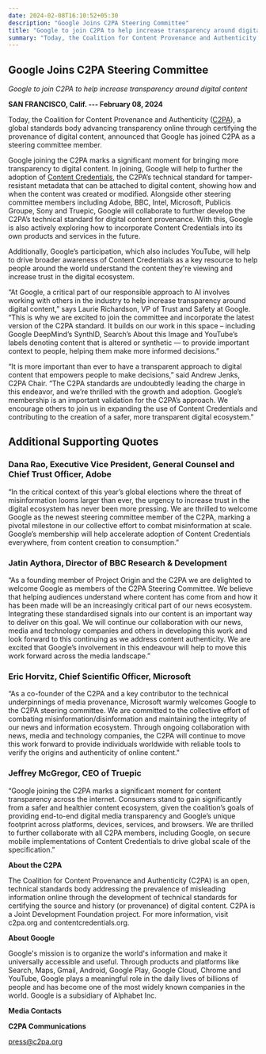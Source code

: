 ```yaml
---
date: 2024-02-08T16:10:52+05:30
description: "Google Joins C2PA Steering Committee"
title: "Google to join C2PA to help increase transparency around digital content"
summary: "Today, the Coalition for Content Provenance and Authenticity (C2PA), a global standards body advancing transparency online through certifying the provenance of digital content, announced that Google has joined C2PA as a steering committee member."
---
```


## Google Joins C2PA Steering Committee

_Google to join C2PA to help increase transparency around digital content_

**SAN FRANCISCO, Calif. --- February 08, 2024**

Today, the Coalition for Content Provenance and Authenticity ([C2PA](https://c2pa.org/)), a global standards body advancing transparency online through certifying the provenance of digital content, announced that Google has joined C2PA as a steering committee member.

Google joining the C2PA marks a significant moment for bringing more transparency to digital content. In joining, Google will help to further the adoption of [Content Credentials](https://contentcredentials.org/), the C2PA’s technical standard for tamper-resistant metadata that can be attached to digital content, showing how and when the content was created or modified. Alongside other steering committee members including Adobe, BBC, Intel, Microsoft, Publicis Groupe, Sony and Truepic, Google will collaborate to further develop the C2PA’s technical standard for digital content provenance. With this, Google is also actively exploring how to incorporate Content Credentials into its own products and services in the future.

Additionally, Google’s participation, which also includes YouTube, will help to drive broader awareness of Content Credentials as a key resource to help people around the world understand the content they're viewing and increase trust in the digital ecosystem. 

“At Google, a critical part of our responsible approach to AI involves working with others in the industry to help increase transparency around digital content,” says Laurie Richardson, VP of Trust and Safety at Google. “This is why we are excited to join the committee and incorporate the latest version of the C2PA standard. It builds on our work in this space – including Google DeepMind’s SynthID, Search’s About this Image and YouTube’s labels denoting content that is altered or synthetic –– to provide important context to people, helping them make more informed decisions.”

“It is more important than ever to have a transparent approach to digital content that empowers people to make decisions,” said Andrew Jenks, C2PA Chair. “The C2PA standards are undoubtedly leading the charge in this endeavor, and we’re thrilled with the growth and adoption. Google’s membership is an important validation for the C2PA’s approach. We encourage others to join us in expanding the use of Content Credentials and contributing to the creation of a safer, more transparent digital ecosystem.”


## Additional Supporting Quotes


### Dana Rao, Executive Vice President, General Counsel and Chief Trust Officer, Adobe

“In the critical context of this year’s global elections where the threat of misinformation looms larger than ever, the urgency to increase trust in the digital ecosystem has never been more pressing. We are thrilled to welcome Google as the newest steering committee member of the C2PA, marking a pivotal milestone in our collective effort to combat misinformation at scale. Google’s membership will help accelerate adoption of Content Credentials everywhere, from content creation to consumption.” 

### Jatin Aythora, Director of BBC Research & Development
 
“As a founding member of Project Origin and the C2PA we are delighted to welcome Google as members of the C2PA Steering Committee. We believe that helping audiences understand where content has come from and how it has been made will be an increasingly critical part of our news ecosystem. Integrating these standardised signals into our content is an important way to deliver on this goal. We will continue our collaboration with our news, media and technology companies and others in developing this work and look forward to this continuing as we address content authenticity. We are excited that Google’s involvement in this endeavour will help to move this work forward across the media landscape.”

### Eric Horvitz, Chief Scientific Officer, Microsoft

“As a co-founder of the C2PA and a key contributor to the technical underpinnings of media provenance, Microsoft warmly welcomes Google to the C2PA steering committee. We are committed to the collective effort of combating misinformation/disinformation and maintaining the integrity of our news and information ecosystem. Through ongoing collaboration with news, media and technology companies, the C2PA will continue to move this work forward to provide individuals worldwide with reliable tools to verify the origins and authenticity of online content." 

### Jeffrey McGregor, CEO of Truepic
 
“Google joining the C2PA marks a significant moment for content transparency across the internet. Consumers stand to gain significantly from a safer and healthier content ecosystem, given the coalition’s goals of providing end-to-end digital media transparency and Google’s unique footprint across platforms, devices, services, and browsers. We are thrilled to further collaborate with all C2PA members, including Google, on secure mobile implementations of Content Credentials to drive global scale of the specification.” 


**About the C2PA**

The Coalition for Content Provenance and Authenticity (C2PA) is an open, technical standards body addressing the prevalence of misleading information online through the development of technical standards for certifying the source and history (or provenance) of digital content. C2PA is a Joint Development Foundation project. For more information, visit c2pa.org and contentcredentials.org.

**About Google** 

Google's mission is to organize the world's information and make it universally accessible and useful. Through products and platforms like Search, Maps, Gmail, Android, Google Play, Google Cloud, Chrome and YouTube, Google plays a meaningful role in the daily lives of billions of people and has become one of the most widely known companies in the world. Google is a subsidiary of Alphabet Inc. 

**Media Contacts**

**C2PA Communications** 

<press@c2pa.org>
